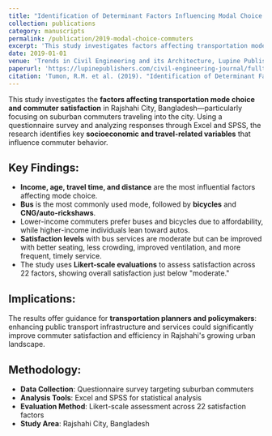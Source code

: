 ```yaml
---
title: "Identification of Determinant Factors Influencing Modal Choice Behavior and Satisfaction Level of Commuters"
collection: publications
category: manuscripts
permalink: /publication/2019-modal-choice-commuters
excerpt: 'This study investigates factors affecting transportation mode choice and commuter satisfaction in Rajshahi City, Bangladesh, focusing on suburban commuters and their travel behavior patterns.'
date: 2019-01-01
venue: 'Trends in Civil Engineering and its Architecture, Lupine Publishers'
paperurl: 'https://lupinepublishers.com/civil-engineering-journal/fulltext/identification-of-determinant-factors-influencing-modal-choice-behavior-and-satisfaction-level-of-commuters.ID.000171.php'
citation: 'Tumon, R.M. et al. (2019). "Identification of Determinant Factors Influencing Modal Choice Behavior and Satisfaction Level of Commuters." <i>Trends in Civil Engineering and its Architecture</i>. 3(4).'
---
```


This study investigates the **factors affecting transportation mode choice and commuter satisfaction** in Rajshahi City, Bangladesh—particularly focusing on suburban commuters traveling into the city. Using a questionnaire survey and analyzing responses through Excel and SPSS, the research identifies key **socioeconomic and travel-related variables** that influence commuter behavior.

## Key Findings:
* **Income, age, travel time, and distance** are the most influential factors affecting mode choice.
* **Bus** is the most commonly used mode, followed by **bicycles** and **CNG/auto-rickshaws**.
* Lower-income commuters prefer buses and bicycles due to affordability, while higher-income individuals lean toward autos.
* **Satisfaction levels** with bus services are moderate but can be improved with better seating, less crowding, improved ventilation, and more frequent, timely service.
* The study uses **Likert-scale evaluations** to assess satisfaction across 22 factors, showing overall satisfaction just below "moderate."

## Implications:
The results offer guidance for **transportation planners and policymakers**: enhancing public transport infrastructure and services could significantly improve commuter satisfaction and efficiency in Rajshahi's growing urban landscape.

## Methodology:
- **Data Collection**: Questionnaire survey targeting suburban commuters
- **Analysis Tools**: Excel and SPSS for statistical analysis
- **Evaluation Method**: Likert-scale assessment across 22 satisfaction factors
- **Study Area**: Rajshahi City, Bangladesh